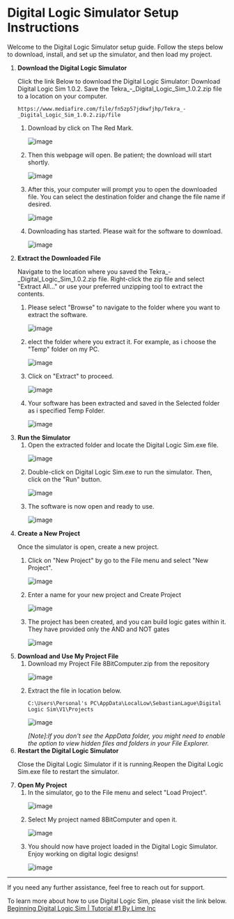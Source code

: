 <h1>Digital Logic Simulator Setup Instructions</h1>
<p>Welcome to the Digital Logic Simulator setup guide. Follow the steps below to download, install, and set up the simulator, and then load my project.</p>

<ol>
  <li><b>Download the Digital Logic Simulator</b>
    
  Click the link Below to download the Digital Logic Simulator: Download Digital Logic Sim 1.0.2.
  Save the Tekra_-_Digital_Logic_Sim_1.0.2.zip file to a location on your computer.

    https://www.mediafire.com/file/fn5zp57jdkwfjhp/Tekra_-_Digital_Logic_Sim_1.0.2.zip/file

  <ol>
    <li> Download by click on The Red Mark.
    
  ![image](https://github.com/ShaheerShah079/8BitComputerUsingDLS/assets/145196564/f36f7597-a5b4-42c4-8f6f-a14d7b411f7d)
    </li>
    <li> Then this webpage will open. Be patient; the download will start shortly.
  
  ![image](https://github.com/ShaheerShah079/8BitComputerUsingDLS/assets/145196564/27a67d75-9da8-450e-9105-386ede986085)
    </li>
    <li> After this, your computer will prompt you to open the downloaded file. You can select the destination folder and change the file name if desired.
   
  ![image](https://github.com/ShaheerShah079/8BitComputerUsingDLS/assets/145196564/d8f67ea0-1dc0-4bc3-816a-60251d7c8fe0)
    </li>
    <li> Downloading has started. Please wait for the software to download.
  
  ![image](https://github.com/ShaheerShah079/8BitComputerUsingDLS/assets/145196564/6b6e2896-deee-43eb-801f-3b501a394e89)
    </li>
  </ol>
  </li>

<li><b>Extract the Downloaded File</b>

Navigate to the location where you saved the Tekra_-_Digital_Logic_Sim_1.0.2.zip file.
Right-click the zip file and select "Extract All..." or use your preferred unzipping tool to extract the contents.
  <ol>
    <li> Please select "Browse" to navigate to the folder where you want to extract the software.
  
  ![image](https://github.com/ShaheerShah079/8BitComputerUsingDLS/assets/145196564/337884bc-97d7-4aad-8e9f-1db73a9fae3f)
    </li>
    <li> elect the folder where you extract it. For example, as i choose the "Temp" folder on my PC.
    
  ![image](https://github.com/ShaheerShah079/8BitComputerUsingDLS/assets/145196564/44d8ac0b-4b22-4724-9acc-188d1c15c837)
    </li>
    <li> Click on "Extract" to proceed.

  ![image](https://github.com/ShaheerShah079/8BitComputerUsingDLS/assets/145196564/f9249121-2725-481c-9a55-c4073d5d17b8)
    </li>
    <li> Your software has been extracted and saved in the Selected folder as i specified Temp Folder.
    
  ![image](https://github.com/ShaheerShah079/8BitComputerUsingDLS/assets/145196564/00806b13-15cd-4a5c-9d3f-8f983eee8583)
    </li>
  </ol>
</li>

<li><b>Run the Simulator</b>
  
<ol>
  <li> Open the extracted folder and locate the Digital Logic Sim.exe file.
    
  ![image](https://github.com/ShaheerShah079/8BitComputerUsingDLS/assets/145196564/92e89a9b-e8c1-436b-b0b9-f84a38e9dbee)
  </li>
  <li> Double-click on Digital Logic Sim.exe to run the simulator. Then, click on the "Run" button.
  
  ![image](https://github.com/ShaheerShah079/8BitComputerUsingDLS/assets/145196564/7622b4d3-90f0-4b2e-b620-921848abfc4a)
  </li>
  <li>  The software is now open and ready to use.
    
  ![image](https://github.com/ShaheerShah079/8BitComputerUsingDLS/assets/145196564/80ef9743-fa0d-4fd6-a69c-02e8d0b377f3)
  </li>
</ol>
</li>

<li><b>Create a New Project</b>

  Once the simulator is open, create a new project.
  <ol>
  <li>Click on "New Project" by go to the File menu and select "New Project".
  
  ![image](https://github.com/ShaheerShah079/8BitComputerUsingDLS/assets/145196564/58456146-3c33-4cc1-add5-7b96510ba0f9)
  </li>
  <li>Enter a name for your new project and Create Project
  
  ![image](https://github.com/ShaheerShah079/8BitComputerUsingDLS/assets/145196564/5a7afa50-afe2-4904-9751-18233495f00c)
  </li>
  <li>The project has been created, and you can build logic gates within it. They have provided only the AND and NOT gates

  ![image](https://github.com/ShaheerShah079/8BitComputerUsingDLS/assets/145196564/a0ba55ae-05ad-45c0-a55c-0d492a4fc8d2)
  </li>
   </ol> 
</li>

<li><b>Download and Use My Project File</b>
  <ol>
    <li>Download my Project File 8BitComputer.zip from the repository

  ![image](https://github.com/ShaheerShah079/8BitComputerUsingDLS/assets/145196564/4ab6c21d-78bb-4db5-a730-939f7528c577)
    </li>
    
  <li>Extract the file in location below.

    C:\Users\Personal's PC\AppData\LocalLow\SebastianLague\Digital Logic Sim\V1\Projects
![image](https://github.com/ShaheerShah079/8BitComputerUsingDLS/assets/145196564/7da7f07a-8fcf-445e-954d-90941f71fe5d)
  </li>
  </ol>
  <i><ul>[Note]:If you don't see the AppData folder, you might need to enable the option to view hidden files and folders in your File Explorer.</ul></i>
  </li>
  
<li><b>Restart the Digital Logic Simulator</b>

Close the Digital Logic Simulator if it is running.Reopen the Digital Logic Sim.exe file to restart the simulator.
</li>
<li><b>Open My Project</b>
  <ol>
    <li> In the simulator, go to the File menu and select "Load Project".
      
  ![image](https://github.com/ShaheerShah079/8BitComputerUsingDLS/assets/145196564/38bea8aa-d13b-45a6-ba4a-6c952a27aa6d)
    </li>
    <li>Select My project named 8BitComputer and open it.

  ![image](https://github.com/ShaheerShah079/8BitComputerUsingDLS/assets/145196564/ba50406f-270f-4bb8-a036-1d21d75f8b4e)
    </li>
    <li>You should now have project loaded in the Digital Logic Simulator. Enjoy working on digital logic designs!
    
  ![image](https://github.com/ShaheerShah079/8BitComputerUsingDLS/assets/145196564/c51908eb-f768-429f-92f8-d7cc9f18ccf8)
  </li>
  </ol>
</ol>
<hr>
If you need any further assistance, feel free to reach out for support.

To learn more about how to use Digital Logic Sim, please visit the link below.
<a href="https://youtu.be/ZVQ8MXFryEc?si=9a0rowjOk1Zs-PB_">Beginning Digital Logic Sim | Tutorial #1 By Lime Inc</a>







